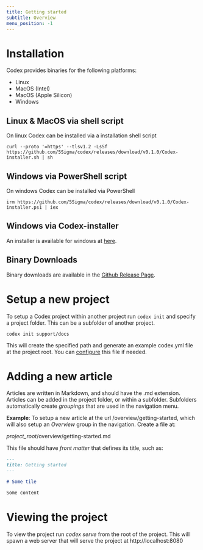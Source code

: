 ```yaml
---
title: Getting started
subtitle: Overview
menu_position: -1
---
```


# Installation

Codex provides binaries for the following platforms:

- Linux
- MacOS (Intel)
- MacOS (Apple Silicon)
- Windows

## Linux & MacOS via shell script 

On linux Codex can be installed via a installation shell script

```
curl --proto '=https' --tlsv1.2 -LsSf https://github.com/5Sigma/codex/releases/download/v0.1.0/Codex-installer.sh | sh
```


## Windows via PowerShell script

On windows Codex can be installed via PowerShell 

```
irm https://github.com/5Sigma/codex/releases/download/v0.1.0/Codex-installer.ps1 | iex
```

## Windows via Codex-installer

An installer is available for windows at [here](https://github.com/5Sigma/codex/releases/download/v0.1.0/Codex-x86_64-pc-windows-msvc.zip).


## Binary Downloads

Binary downloads are available in the [Github Release Page](https://github.com/5Sigma/codex/releases/tag/v0.1.0).

# Setup a new project

To setup a Codex project within another project run `codex init` and specify 
a project folder. This can be a subfolder of another project. 

```
codex init support/docs
```

This will create the specified path and generate an example codex.yml file at 
the project root. You can [configure](/overview/codex-yml) this file if needed.

# Adding a new article

Articles are written in Markdown, and should have the .md extension.
Articles can be added in the project folder, or within a subfolder. Subfolders
automatically create _groupings_ that are used in the navigation menu. 

**Example**: To setup a new article at the url /overview/getting-started, which
will also setup an _Overview_ group in the navigation. Create a file at:

_project_root_/overview/getting-started.md

This file should have _front matter_ that defines its title, such as:

```markdown
---
title: Getting started
---

# Some tile

Some content
```

# Viewing the project

To view the project run _codex serve_ from the root of the project. This will 
spawn a web server that will serve the project at http://localhost:8080 

